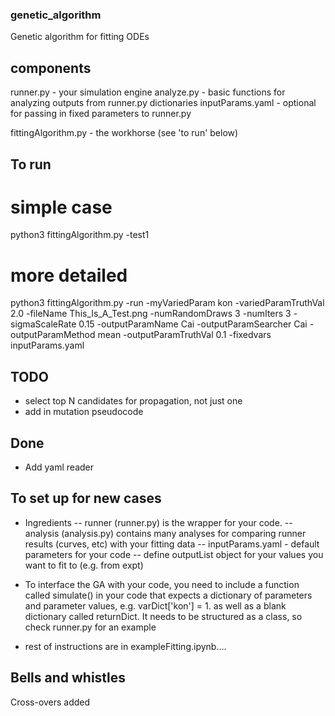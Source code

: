### genetic_algorithm
Genetic algorithm for fitting ODEs

## components 
runner.py - your simulation engine
analyze.py - basic functions for analyzing outputs from runner.py dictionaries
inputParams.yaml - optional for passing in fixed parameters to runner.py

fittingAlgorithm.py - the workhorse (see 'to run' below) 


## To run
# simple case 
python3 fittingAlgorithm.py -test1

# more detailed
python3 fittingAlgorithm.py -run -myVariedParam kon -variedParamTruthVal 2.0 -fileName This_Is_A_Test.png -numRandomDraws 3 -numIters 3 -sigmaScaleRate 0.15 -outputParamName Cai -outputParamSearcher Cai -outputParamMethod mean -outputParamTruthVal 0.1 -fixedvars inputParams.yaml 

## TODO
- select top N candidates for propagation, not just one
- add in mutation pseudocode 

## Done 
- Add yaml reader

## To set up for new cases 
- Ingredients 
-- runner (runner.py) is the wrapper for your code. 
-- analysis (analysis.py) contains many analyses for comparing runner results (curves, etc) with your fitting data
-- inputParams.yaml  - default parameters for your code 
-- define outputList object for your values you want to fit to (e.g. from expt) 

- To interface the GA with your code, you need to include a function called
simulate() in your code that expects a dictionary of parameters and 
parameter values, e.g. 
  varDict['kon'] = 1.
as well as a blank dictionary called returnDict. It needs to be structured as a class, so check runner.py for an example  
- rest of instructions are in exampleFitting.ipynb....

## Bells and whistles
Cross-overs added 


